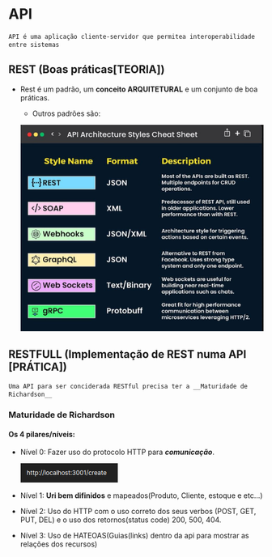 # API
    API é uma aplicação cliente-servidor que permitea interoperabilidade entre sistemas 

## REST (Boas práticas[TEORIA])
- Rest é um padrão, um __conceito ARQUITETURAL__ e um conjunto de boa práticas.
    - Outros padrões são:
      
    ![api_architecture_styles](/img/api_architecture_styles.png)
        
## RESTFULL (Implementação de REST numa API [PRÁTICA])
    Uma API para ser conciderada RESTful precisa ter a __Maturidade de Richardson__

### Maturidade de Richardson
#### Os 4 pilares/níveis:
- Nível 0: Fazer uso do protocolo HTTP para __*comunicação*__.

    ![http](/img/http.png)
- Nível 1: __Uri bem difinidos__ e mapeados(Produto, Cliente, estoque e etc...)

- Nível 2: Uso do HTTP com o uso correto dos seus verbos (POST, GET, PUT, DEL) e o uso dos retornos(status code) 200, 500, 404.

- Nível 3: Uso de HATEOAS(Guias(links) dentro da api para mostrar as relações dos recursos)
